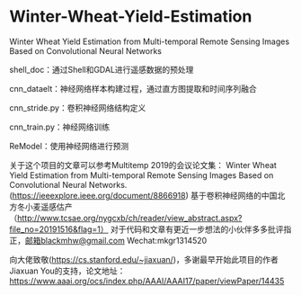 # Winter-Wheat-Yield-Estimation
Winter Wheat Yield Estimation from Multi-temporal Remote Sensing Images Based on Convolutional Neural Networks

shell_doc：通过Shell和GDAL进行遥感数据的预处理

cnn_dataelt：神经网络样本构建过程，通过直方图提取和时间序列融合

cnn_stride.py：卷积神经网络结构定义

cnn_train.py：神经网络训练

ReModel：使用神经网络进行预测

关于这个项目的文章可以参考Multitemp 2019的会议论文集：
Winter Wheat Yield Estimation from Multi-temporal Remote Sensing Images Based on Convolutional Neural Networks.(https://ieeexplore.ieee.org/document/8866918)
基于卷积神经网络的中国北方冬小麦遥感估产（http://www.tcsae.org/nygcxb/ch/reader/view_abstract.aspx?file_no=20191516&flag=1）
对于代码和文章有更近一步想法的小伙伴多多批评指正，邮箱blackmhw@gmail.com  Wechat:mkgr1314520

向大佬致敬(https://cs.stanford.edu/~jiaxuan/)，多谢最早开始此项目的作者Jiaxuan You的支持，论文地址：https://www.aaai.org/ocs/index.php/AAAI/AAAI17/paper/viewPaper/14435
